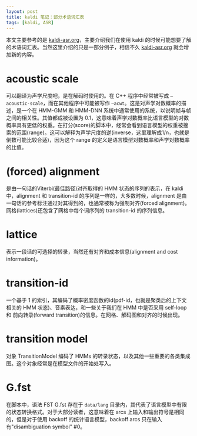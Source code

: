 ```yaml
---
layout: post
title: kaldi 笔记：部分术语词汇表
tags: [kaldi, ASR]
---
```


本文主要参考的是 [kaldi-asr.org](http://kaldi-asr.org/doc/glossary.html)，主要介绍我们在使用 kaldi 的时候可能想要了解的术语词汇表。当然这里介绍的只是一部分例子，相信不久 [kaldi-asr.org](http://kaldi-asr.org/doc/glossary.html) 就会增加新的内容。

# acoustic scale

可以翻译为声学尺度吧，是在解码时使用的。在 C++ 程序中经常被写成 `–acoustic-scale`，而在其他程序中可能被写作 `–acwt`。这是对声学对数概率的描述，是一个在 HMM-GMM 和 HMM-DNN 系统中通常使用的系统，以说明帧与帧之间的相关性。其值都成被设置为 0.1，这意味着声学对数概率比语言模型的对数概率具有更低的权重。在打分(score)的脚本中，经常会看到语言模型的权重被搜索的范围(range)。这可以解释为声学尺度的逆(inverse，这里理解成1/n，也就是倒数可能比较合适)，因为这个 range 的定义是语言模型对数概率和声学对数概率的比值。

# (forced) alignment

是由一句话的Viterbi(最佳路径)对齐取得的 HMM 状态的序列的表示，在 kaldi 中，alignment 和 transition-id 的序列是一样的，大多数时候，alignment 是由一句话的参考标注通过对其得到的，也通常被称为强制对齐(forced alignment)。网格(lattices)还包含了网格中每个词序列的 transition-id 的序列信息。

# lattice

表示一段话的可选择的转录，当然还有对齐和成本信息(alignment and cost information)。

# transition-id

一个基于 1 的索引，其编码了概率密度函数的id(pdf-id，也就是聚类后的上下文相关的 HMM 状态)、音素表达，和一些关于我们在 HMM 中是否采用 self-loop 和 前向转录(forward transition)的信息。在网格、解码图和对齐的时候出现。

# transition model

对象 TransitionModel 编码了 HMMs 的转录状态，以及其他一些重要的各类集成图。这个对象经常是在模型文件的开始处写入。

# G.fst

在脚本中，语法 FST G.fst 存在于 `data/lang` 目录内，其代表了语言模型中有限的状态转换格式。对于大部分读者，这意味着在 arcs 上输入和输出符号是相同的，但是对于使用 backoff 的统计语言模型，backoff arcs 只在输入有"disambiguation symbol" #0。








